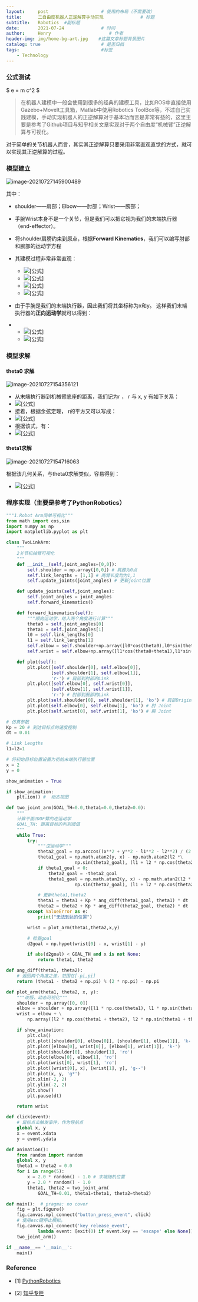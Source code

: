 ```yaml
---
layout:     post                    # 使用的布局（不需要改）
title:      二自由度机器人正逆解算手动实现              # 标题 
subtitle:   Robotics  #副标题
date:       2021-07-24              # 时间
author:     Henry                      # 作者
header-img: img/home-bg-art.jpg    #这篇文章标题背景图片
catalog: true                       # 是否归档
tags:                               #标签
    - Technology
---
```


<head>
    <script src="https://cdn.mathjax.org/mathjax/latest/MathJax.js?config=TeX-AMS-MML_HTMLorMML" type="text/javascript"></script>
    <script type="text/x-mathjax-config">
        MathJax.Hub.Config({
            tex2jax: {
            skipTags: ['script', 'noscript', 'style', 'textarea', 'pre'],
            inlineMath: [['$','$']]
            }
        });
    </script>
</head>

### 公式测试

\$ e = m c^2 \$

> 在机器人建模中一般会使用到很多的经典的建模工具，比如ROS中直接使用Gazebo+MoveIt工具箱，Matlab中使用Robotics ToolBox等，不过自己实践建模，手动实现机器人的正逆解算对于基本功而言是非常有益的，这里主要是参考了Github项目与知乎相关文章实现对于两个自由度“机械臂”正逆解算与可视化。

对于简单的关节机器人而言，其实其正逆解算只要采用非常直观直觉的方式，就可以实现其正逆解算的过程。

### 模型建立

![image-20210727145900489](https://tva1.sinaimg.cn/large/008i3skNgy1gsvinz8ao6j30ku0fqaai.jpg)

其中：

+ shoulder——肩部；Elbow——肘部；Wrist——腕部；

+ 手腕Wrist本身不是一个关节，但是我们可以把它视为我们的末端执行器（end-effector）。

+ 将shoulder肩膀约束到原点，根据**Forward Kinematics**，我们可以编写肘部和腕部的运动学方程

+ 其建模过程非常非常直观：

  - ![[公式]](https://www.zhihu.com/equation?tex=elbow_x+%3D+l_0cos%28%5Ctheta_0%29)
  - ![[公式]](https://www.zhihu.com/equation?tex=elbow_y+%3D+l_osin%28%5Ctheta_0%29)
  - ![[公式]](https://www.zhihu.com/equation?tex=wrist_x+%3D+elbow_x+%2B+l_1cos%28%5Ctheta_0%2B%5Ctheta_1%29%3Dl_0cos%28%5Ctheta_0%29%2B+l_1cos%28%5Ctheta_0%2B%5Ctheta_1%29)
  - ![[公式]](https://www.zhihu.com/equation?tex=wrist_y+%3D+elbow_y+%2B+l_1sin%28%5Ctheta_0%2B%5Ctheta_1%29%3Dl_0sin%28%5Ctheta_0%29%2B+l_1sin%28%5Ctheta_0%2B%5Ctheta_1%29)

+ 由于手腕是我们的末端执行器，因此我们将其坐标称为x和y。 这样我们末端执行器的**正向运动学**就可以得到：

+ - ![[公式]](https://www.zhihu.com/equation?tex=x%3Dl_0cos%28%5Ctheta_0%29%2Bl_1cos%28%5Ctheta_0%2B%5Ctheta_1%29)
  - ![[公式]](https://www.zhihu.com/equation?tex=y+%3D+l_0sin%28%5Ctheta_0%29%2Bl_1sin%28%5Ctheta_0%2B%5Ctheta_1%29)

### 模型求解

#### theta0 求解

![image-20210727154356121](https://tva1.sinaimg.cn/large/008i3skNgy1gsvk8zq5scj30ku0e0t99.jpg)

- 从末端执行器到机械臂底座的距离，我们记为r ， r 与 x, y 有如下关系：
- ![[公式]](https://www.zhihu.com/equation?tex=r%5E2+%3D+x%5E2%2By%5E2)
- 接着，根据余弦定理， r的平方又可以写成：
- ![[公式]](https://www.zhihu.com/equation?tex=r%5E2+%3D+%7Bl_0%7D%5E2%2B%7Bl_1%7D%5E2-2l_0l_1cos%28%5Calpha%29%3D+%7Bl_0%7D%5E2%2B%7Bl_1%7D%5E2-2l_0l_1cos%28%5Cpi-%5Ctheta_1%29)
- 根据该式，有：
- ![[公式]](https://www.zhihu.com/equation?tex=%5Ctheta_1+%3D+cos%5E-1%28%5Cfrac%7Bx%5E2%2By%5E2-%7Bl_0%7D%5E2-l_1%5E2%7D%7B2l_0l_1%7D%29)

#### theta1求解

![image-20210727154716063](https://tva1.sinaimg.cn/large/008i3skNgy1gsvk806enzj60ku0e0js102.jpg)

根据该几何关系，与theta0求解类似，容易得到：
- ![[公式]](https://www.zhihu.com/equation?tex=%5Ctheta_0+%3D+%5Ctan%5E%7B-1%7D%28%5Cfrac%7By%7D%7Bx%7D%29-%5Ctan%5E%7B-1%7D%28%5Cfrac%7Bl_1%5Csin%28%5Ctheta_1%29%7D%7Bl_0%2Bl_1%5Ccos%28%5Ctheta_1%29%7D%29)

### 程序实现（主要是参考了PythonRobotics）

```python
"""1.Robot Arm简单可视化"""
from math import cos,sin
import numpy as np
import matplotlib.pyplot as plt

class TwoLinkArm:
    """
    2关节机械臂可视化
    """
    def __init__(self,joint_angles=[0,0]):
        self.shoulder = np.array([0,0]) # 肩膀为0点
        self.link_lengths = [1,1] # 两臂长度均为1,1
        self.update_joints(joint_angles) # 更新joint位置

    def update_joints(self,joint_angles):
        self.joint_angles = joint_angles
        self.forward_kinematics()

    def forward_kinematics(self):
        """顺向运动学，给入两个角度进行计算"""
        theta0 = self.joint_angles[0]
        theta1 = self.joint_angles[1]
        l0 = self.link_lengths[0]
        l1 = self.link_lengths[1]
        self.elbow = self.shoulder+np.array([l0*cos(theta0),l0*sin(theta0)]) # 肘的位置更新
        self.wrist = self.elbow+np.array([l1*cos(theta0+theta1),l1*sin(theta0+theta1)]) # 腕部位置更新

    def plot(self):
        plt.plot([self.shoulder[0], self.elbow[0]],
                 [self.shoulder[1], self.elbow[1]],
                 'r-') # 肩部到肘部的Link
        plt.plot([self.elbow[0], self.wrist[0]],
                 [self.elbow[1], self.wrist[1]],
                 'r-') # 肘部到腕部的Link
        plt.plot(self.shoulder[0], self.shoulder[1], 'ko') # 肩部Origin
        plt.plot(self.elbow[0], self.elbow[1], 'ko') # 肘 Joint
        plt.plot(self.wrist[0], self.wrist[1], 'ko') # 腕 Joint

# 仿真参数
Kp = 20 # 到达目标点的速度控制
dt = 0.01

# Link Lengths
l1=l2=1

# 将初始目标位置设置为初始末端执行器位置
x = 2
y = 0

show_animation = True

if show_animation:
    plt.ion() #  动态视图

def two_joint_arm(GOAL_TH=0.0,theta1=0.0,theta2=0.0):
    """
    计算平面2DOF臂的逆运动学
    GOAL_TH: 距离目标的判别阈值
    """
    while True:
        try:
            """逆运动学"""
            theta2_goal = np.arccos((x**2 + y**2 - l1**2 - l2**2) / (2 * l1 * l2))
            theta1_goal = np.math.atan2(y, x) - np.math.atan2(l2 *\
                          np.sin(theta2_goal), (l1 + l2 * np.cos(theta2_goal)))
            if theta1_goal < 0:
                theta2_goal = -theta2_goal
                theta1_goal = np.math.atan2(y, x) - np.math.atan2(l2 *
                          np.sin(theta2_goal), (l1 + l2 * np.cos(theta2_goal)))

            # 更新theta1,theta2
            theta1 = theta1 + Kp * ang_diff(theta1_goal, theta1) * dt
            theta2 = theta2 + Kp * ang_diff(theta2_goal, theta2) * dt
        except ValueError as e:
            print("无法到达的位置")

        wrist = plot_arm(theta1,theta2,x,y)

        # 检查goal
        d2goal = np.hypot(wrist[0] - x, wrist[1] - y)

        if abs(d2goal) < GOAL_TH and x is not None:
            return theta1, theta2

def ang_diff(theta1, theta2):
    # 返回两个角度之差，范围在[-pi,pi]
    return (theta1 - theta2 + np.pi) % (2 * np.pi) - np.pi

def plot_arm(theta1, theta2, x, y):
    """改版，动态可视化"""
    shoulder = np.array([0, 0])
    elbow = shoulder + np.array([l1 * np.cos(theta1), l1 * np.sin(theta1)])
    wrist = elbow + \
        np.array([l2 * np.cos(theta1 + theta2), l2 * np.sin(theta1 + theta2)])

    if show_animation:
        plt.cla()
        plt.plot([shoulder[0], elbow[0]], [shoulder[1], elbow[1]], 'k-')
        plt.plot([elbow[0], wrist[0]], [elbow[1], wrist[1]], 'k-')
        plt.plot(shoulder[0], shoulder[1], 'ro')
        plt.plot(elbow[0], elbow[1], 'ro')
        plt.plot(wrist[0], wrist[1], 'ro')
        plt.plot([wrist[0], x], [wrist[1], y], 'g--')
        plt.plot(x, y, 'g*')
        plt.xlim(-2, 2)
        plt.ylim(-2, 2)
        plt.show()
        plt.pause(dt)

    return wrist

def click(event):
    # 鼠标点击触发事件，作为导航点
    global x, y
    x = event.xdata
    y = event.ydata

def animation():
    from random import random
    global x, y
    theta1 = theta2 = 0.0
    for i in range(5):
        x = 2.0 * random() - 1.0 # 末端随机位置
        y = 2.0 * random() - 1.0
        theta1, theta2 = two_joint_arm(
            GOAL_TH=0.01, theta1=theta1, theta2=theta2)

def main():  # pragma: no cover
    fig = plt.figure()
    fig.canvas.mpl_connect("button_press_event", click)
    # 使用esc键停止模拟。
    fig.canvas.mpl_connect('key_release_event',
            lambda event: [exit(0) if event.key == 'escape' else None])
    two_joint_arm()

if __name__== '__main__':
    main()
```

### Reference

- [1] [PythonRobotics](https://github.com/AtsushiSakai/PythonRobotics)

- [2] [知乎专栏](https://zhuanlan.zhihu.com/p/106854472)
